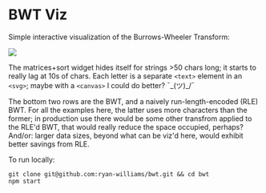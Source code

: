 # BWT Viz
Simple interactive visualization of the Burrows-Wheeler Transform:

![](https://camo.githubusercontent.com/6e1e970fcbf1a6202f6b5a604e90e3303a71e0c0/68747470733a2f2f64337676366c703535716a6171632e636c6f756466726f6e742e6e65742f6974656d732f31553161314e3246336a33343266317a306330702f53637265656e2532305265636f7264696e67253230323031362d31302d3331253230617425323030312e3238253230504d2e6769663f582d436c6f75644170702d56697369746f722d49643d343836373430)

The matrices+sort widget hides itself for strings >50 chars long; it starts to really lag at 10s of chars. Each letter is a separate `<text>` element in an `<svg>`; maybe with a `<canvas>` I could do better? ¯\_(ツ)_/¯

The bottom two rows are the BWT, and a naively run-length-encoded (RLE) BWT. For all the examples here, the latter uses more characters than the former; in production use there would be some other transfrom applied to the RLE'd BWT, that would really reduce the space occupied, perhaps? And/or: larger data sizes, beyond what can be viz'd here, would exhibit better savings from RLE.

To run locally:

```
git clone git@github.com:ryan-williams/bwt.git && cd bwt
npm start
```
